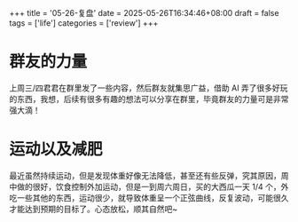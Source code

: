 +++
title = '05-26-复盘'
date = 2025-05-26T16:34:46+08:00
draft = false
tags = ['life']
categories = ['review']
+++

# 群友的力量
上周三/四君君在群里发了一些内容，然后群友就集思广益，借助 AI 弄了很多好玩的东西，我想，后续有很多有趣的想法可以分享在群里，毕竟群友的力量可是非常强大滴！

# 运动以及减肥
最近虽然持续运动，但是发现体重好像无法降低，甚至还有些反弹，究其原因，周中做的很好，饮食控制外加运动，但是一到周六周日，买的大西瓜一天 1/4 个，外吃一些其他的东西，运动很少，就导致体重呈一个正弦曲线，反复波动，可能很久才能达到预期的目标了。心态放松，顺其自然吧~